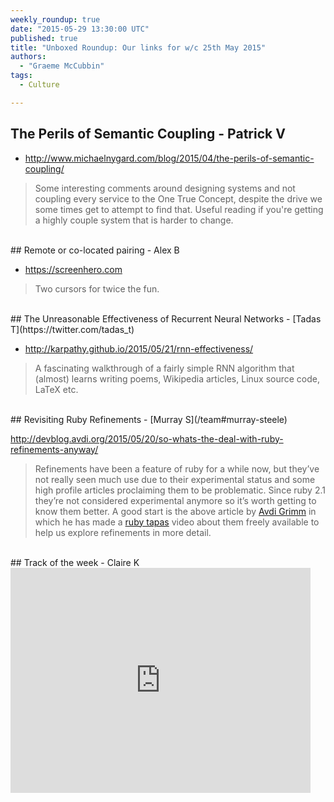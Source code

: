 ```yaml
---
weekly_roundup: true
date: "2015-05-29 13:30:00 UTC"
published: true
title: "Unboxed Roundup: Our links for w/c 25th May 2015"
authors:
  - "Graeme McCubbin"
tags:
  - Culture

---
```


## The Perils of Semantic Coupling - Patrick V

* http://www.michaelnygard.com/blog/2015/04/the-perils-of-semantic-coupling/

> Some interesting comments around designing systems and not coupling every service to the One True Concept, despite the drive we some times get to attempt to find that.  Useful reading if you're getting a highly couple system that is harder to change.


<br/>
## Remote or co-located pairing - Alex B

* https://screenhero.com

> Two cursors for twice the fun.


<br/>
## The Unreasonable Effectiveness of Recurrent Neural Networks - [Tadas T](https://twitter.com/tadas_t)

* http://karpathy.github.io/2015/05/21/rnn-effectiveness/

> A fascinating walkthrough of a fairly simple RNN algorithm that (almost) learns writing poems, Wikipedia articles, Linux source code, LaTeX etc.


<br/>
## Revisiting Ruby Refinements - [Murray S](/team#murray-steele)

http://devblog.avdi.org/2015/05/20/so-whats-the-deal-with-ruby-refinements-anyway/

> Refinements have been a feature of ruby for a while now, but they’ve not really seen much use due to their experimental status and some high profile articles proclaiming them to be problematic.  Since ruby 2.1 they’re not considered experimental anymore so it’s worth getting to know them better.  A good start is the above article by [Avdi Grimm](http://avdi.org/) in which he has made a [ruby tapas](http://www.rubytapas.com/) video about them freely available to help us explore refinements in more detail.

<br/>
## Track of the week - Claire K
<iframe width="480" height="360" src="https://www.youtube.com/embed/URAqnM1PP5E" frameborder="0" allowfullscreen></iframe>
